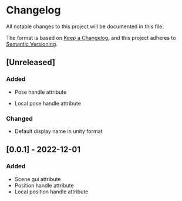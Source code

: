 # Changelog

All notable changes to this project will be documented in this file.

The format is based on [Keep a Changelog](https://keepachangelog.com/en/1.0.0/),
and this project adheres to [Semantic Versioning](https://semver.org/spec/v2.0.0.html).

## [Unreleased]

### Added

- Pose handle attribute

- Local pose handle attribute

### Changed

- Default display name in unity format

## [0.0.1] - 2022-12-01

### Added

- Scene gui attribute
- Position handle attribute
- Local position handle attribute